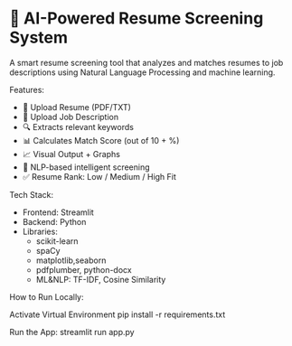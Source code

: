 # 🧠 AI-Powered Resume Screening System

A smart resume screening tool that analyzes and matches resumes to job descriptions using Natural Language Processing and machine learning.
 
Features:
- 📄 Upload Resume (PDF/TXT)
- 📌 Upload Job Description
- 🔍 Extracts relevant keywords
- 📊 Calculates Match Score (out of 10 + %)
- 📈 Visual Output + Graphs
- 🧠 NLP-based intelligent screening
- ✅ Resume Rank: Low / Medium / High Fit

Tech Stack:
- Frontend: Streamlit
- Backend: Python
- Libraries: 
  - scikit-learn
  - spaCy
  - matplotlib,seaborn
  - pdfplumber, python-docx
  - ML&NLP: TF-IDF, Cosine Similarity

How to Run Locally:

Activate Virtual Environment
pip install -r requirements.txt

Run the App:
streamlit run app.py
   
